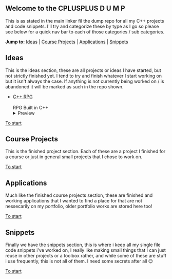 ## Welcome to the CPLUSPLUS D U M P

This is as stated in the main linker fil the dump repo for all my C++ projects and code snippets. 
I'll try and categorize these by type as I go so please see below for a quick nav bar to each of 
those categories / sub categories.

**Jump to:** [Ideas](ideas) | [Course Projects](#finished_projects) | [Applications](#applications) | [Snippets](#snippets)

## Ideas

This is the ideas section, these are all projects or ideas I have started, but not strictly finished yet. I tend to try and finish whatever I start working on but it isn't always the case. If anything is not currently being worked on / is abandoned it will be marked as such in the repo shown.

- [C++ RPG](https://github.com/ShaAnder/RPG)
  <br><br>
  RPG Built in C++
  <br>
  <details>
    <summary>Preview</summary>
      <img loading="lazy" src="" height="300px">
  </details>

[To start](#welcome-to-the-cplusplus-d-u-m-p)

## Course Projects

This is the finished project section. Each of these are a project I finished for a course or just in general small projects that I chose to work on.


[To start](#welcome-to-the-cplusplus-d-u-m-p)

## Applications

Much like the finished course projects section, these are finished and working applications that I wanted to find a place for that are not nessecarily on my portfolio, older portfolio works are stored here too!

[To start](#welcome-to-the-cplusplus-d-u-m-p)

## Snippets

Finally we have the snippets section, this is where i keep all my single file code snippets i've worked on, I really like making small things that I can just reuse in other projects or a toolbox rather, and while some of these are stuff i use frequently, this is not all of them. I need some secrets after all 😉

[To start](#welcome-to-the-cplusplus-d-u-m-p)
